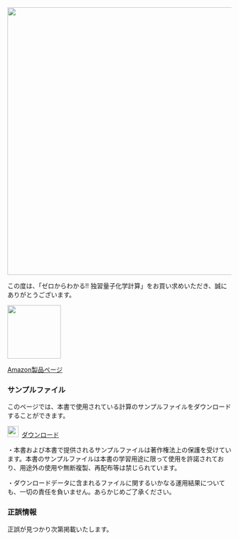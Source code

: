 <img src="https://user-images.githubusercontent.com/62088244/76489262-2ac42f80-646b-11ea-885b-6a9a8d171998.jpg" width="600px">

この度は、「ゼロからわかる!! 独習量子化学計算」をお買い求めいただき、誠にありがとうございます。

<img src="https://user-images.githubusercontent.com/62088244/76489219-0ff1bb00-646b-11ea-9073-c387c0032907.jpg" width="120px">

[Amazon製品ページ](https://www.amazon.co.jp/)

### サンプルファイル

このページでは、本書で使用されている計算のサンプルファイルをダウンロードすることができます。

<img src="https://user-images.githubusercontent.com/62088244/76489282-36aff180-646b-11ea-977c-f4ed77d5b8d8.png" width="25px">&ensp;[ダウンロード](https://www.amazon.co.jp/)


・本書および本書で提供されるサンプルファイルは著作権法上の保護を受けています。本書のサンプルファイルは本書の学習用途に限って使用を許諾されており、用途外の使用や無断複製、再配布等は禁じられています。

・ダウンロードデータに含まれるファイルに関するいかなる運用結果についても、一切の責任を負いません。あらかじめご了承ください。

### 正誤情報

正誤が見つかり次第掲載いたします。

